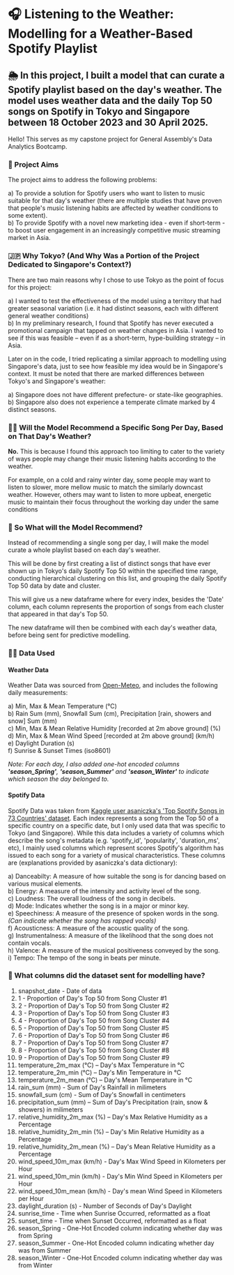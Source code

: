 # 🎧 Listening to the Weather: Modelling for a Weather-Based Spotify Playlist
## 🌦 In this project, I built a model that can curate a Spotify playlist based on the day's weather. The model uses weather data and the daily Top 50 songs on Spotify in Tokyo and Singapore between 18 October 2023 and 30 April 2025.

Hello! This serves as my capstone project for General Assembly's Data Analytics Bootcamp. 

### 🎯 Project Aims
The project aims to address the following problems:<br/>

a) To provide a solution for Spotify users who want to listen to music suitable for that day's weather (there are multiple studies that have proven that people's music listening habits are affected by weather conditions to some extent).<br/>
b) To provide Spotify with a novel new marketing idea - even if short-term - to boost user engagement in an increasingly competitive music streaming market in Asia.

### 🇯🇵 Why Tokyo? (And Why Was a Portion of the Project Dedicated to Singapore's Context?)
There are two main reasons why I chose to use Tokyo as the point of focus for this project:<br/>

a) I wanted to test the effectiveness of the model using a territory that had greater seasonal variation (i.e. it had distinct seasons, each with different general weather conditions)<br/>
b) In my preliminary research, I found that Spotify has never executed a promotional campaign that tapped on weather changes in Asia. I wanted to see if this was feasible – even if as a short-term, hype-building strategy – in Asia. 

Later on in the code, I tried replicating a similar approach to modelling using Singapore's data, just to see how feasible my idea would be in Singapore's context. It must be noted that there are marked differences between Tokyo's and Singapore's weather:<br/>

a) Singapore does not have different prefecture- or state-like geographies.<br/>
b) Singapore also does not experience a temperate climate marked by 4 distinct seasons.

### 🙋‍♂️ Will the Model Recommend a Specific Song Per Day, Based on That Day's Weather?
**No.** This is because I found this approach too limiting to cater to the variety of ways people may change their music listening habits according to the weather. 

For example, on a cold and rainy winter day, some people may want to listen to slower, more mellow music to match the similarly downcast weather. However, others may want to listen to more upbeat, energetic music to maintain their focus throughout the working day under the same conditions

### 🤔 So What will the Model Recommend?
Instead of recommending a single song per day, I will make the model curate a whole playlist based on each day's weather.

This will be done by first creating a list of distinct songs that have ever shown up in Tokyo's daily Spotify Top 50 within the specified time range, conducting hierarchical clustering on this list, and grouping the daily Spotify Top 50 data by date and cluster. 

This will give us a new dataframe where for every index, besides the 'Date' column, each column represents the proportion of songs from each cluster that appeared in that day's Top 50. 

The new dataframe will then be combined with each day's weather data, before being sent for predictive modelling. 

### 👨‍💻 Data Used
#### Weather Data
Weather Data was sourced from [Open-Meteo](https://open-meteo.com/en/docs/historical-weather-api), and includes the following daily measurements:<br/>

a) Min, Max & Mean Temperature (°C)<br/>
b) Rain Sum (mm), Snowfall Sum (cm), Precipitation [rain, showers and snow] Sum (mm)<br/>
c) Min, Max & Mean Relative Humidity [recorded at 2m above ground] (%)<br/>
d) Min, Max & Mean Wind Speed [recorded at 2m above ground] (km/h)<br/>
e) Daylight Duration (s)<br/>
f) Sunrise & Sunset Times (iso8601)<br/>

*Note: For each day, I also added one-hot encoded columns **'season_Spring'**, **'season_Summer'** and **'season_Winter'** to indicate which season the day belonged to.*

#### Spotify Data
Spotify Data was taken from [Kaggle user asaniczka's 'Top Spotify Songs in 73 Countries' dataset](https://www.kaggle.com/datasets/asaniczka/top-spotify-songs-in-73-countries-daily-updated). Each index represents a song from the Top 50 of a specific country on a specific date, but I only used data that was specific to Tokyo (and Singapore). While this data includes a variety of columns which describe the song's metadata (e.g. 'spotify_id', 'popularity', 'duration_ms', etc), I mainly used columns which represent scores Spotify's algorithm has issued to each song for a variety of musical characteristics. These columns are (explanations provided by asaniczka's data dictionary): <br/>

a) Danceabilty: A measure of how suitable the song is for dancing based on various musical elements.<br/>
b) Energy: A measure of the intensity and activity level of the song.<br/>
c) Loudness: The overall loudness of the song in decibels.<br/>
d) Mode: Indicates whether the song is in a major or minor key.<br/>
e) Speechiness: A measure of the presence of spoken words in the song. *(Can indicate whether the song has rapped vocals)*<br/>
f) Acousticness: A measure of the acoustic quality of the song.<br/>
g) Instrumentalness: A measure of the likelihood that the song does not contain vocals.<br/>
h) Valence: A measure of the musical positiveness conveyed by the song.<br/>
i) Tempo: The tempo of the song in beats per minute.<br/>

### 🤖 What columns did the dataset sent for modelling have?
1. snapshot_date - Date of data
2. 1 - Proportion of Day's Top 50 from Song Cluster #1 
3. 2 - Proportion of Day's Top 50 from Song Cluster #2
4. 3 - Proportion of Day's Top 50 from Song Cluster #3
5. 4 - Proportion of Day's Top 50 from Song Cluster #4
6. 5 - Proportion of Day's Top 50 from Song Cluster #5
7. 6 - Proportion of Day's Top 50 from Song Cluster #6
8. 7 - Proportion of Day's Top 50 from Song Cluster #7
9. 8 - Proportion of Day's Top 50 from Song Cluster #8
10. 9 - Proportion of Day's Top 50 from Song Cluster #9
11. temperature_2m_max (°C) – Day's Max Temperature in °C
12. temperature_2m_min (°C) – Day's Min Temperature in °C
13. temperature_2m_mean (°C) – Day's Mean Temperature in °C
14. rain_sum (mm) - Sum of Day's Rainfall in milimeters
15. snowfall_sum (cm) - Sum of Day's Snowfall in centimeters
16. precipitation_sum (mm) – Sum of Day's Precipitation (rain, snow & showers) in milimeters
17. relative_humidity_2m_max (%) – Day's Max Relative Humidity as a Percentage
18. relative_humidity_2m_min (%) – Day's Min Relative Humidity as a Percentage
19. relative_humidity_2m_mean (%) – Day's Mean Relative Humidity as a Percentage
20. wind_speed_10m_max (km/h) - Day's Max Wind Speed in Kilometers per Hour
21. wind_speed_10m_min (km/h) - Day's Min Wind Speed in Kilometers per Hour
22. wind_speed_10m_mean (km/h) - Day's mean Wind Speed in Kilometers per Hour
23. daylight_duration (s) - Number of Seconds of Day's Daylight
24. sunrise_time - Time when Sunrise Occurred, reformatted as a float
25. sunset_time - Time when Sunset Occurred, reformatted as a float
26. season_Spring - One-Hot Encoded column indicating whether day was from Spring
27. season_Summer - One-Hot Encoded column indicating whether day was from Summer
28. season_Winter - One-Hot Encoded column indicating whether day was from Winter

